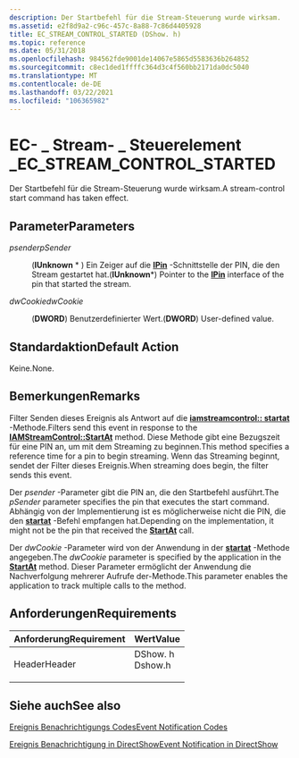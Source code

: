 ```yaml
---
description: Der Startbefehl für die Stream-Steuerung wurde wirksam.
ms.assetid: e2f8d9a2-c96c-457c-8a88-7c86d4405928
title: EC_STREAM_CONTROL_STARTED (DShow. h)
ms.topic: reference
ms.date: 05/31/2018
ms.openlocfilehash: 984562fde9001de14067e5865d5583636b264852
ms.sourcegitcommit: c8ec1ded1ffffc364d3c4f560bb2171da0dc5040
ms.translationtype: MT
ms.contentlocale: de-DE
ms.lasthandoff: 03/22/2021
ms.locfileid: "106365982"
---
```

# <a name="ec_stream_control_started"></a><span data-ttu-id="b2f3d-103">EC- \_ Stream- \_ Steuerelement \_</span><span class="sxs-lookup"><span data-stu-id="b2f3d-103">EC\_STREAM\_CONTROL\_STARTED</span></span>

<span data-ttu-id="b2f3d-104">Der Startbefehl für die Stream-Steuerung wurde wirksam.</span><span class="sxs-lookup"><span data-stu-id="b2f3d-104">A stream-control start command has taken effect.</span></span>

## <a name="parameters"></a><span data-ttu-id="b2f3d-105">Parameter</span><span class="sxs-lookup"><span data-stu-id="b2f3d-105">Parameters</span></span>

<dl> <dt>

<span data-ttu-id="b2f3d-106"><span id="pSender"></span><span id="psender"></span><span id="PSENDER"></span>*psender*</span><span class="sxs-lookup"><span data-stu-id="b2f3d-106"><span id="pSender"></span><span id="psender"></span><span id="PSENDER"></span>*pSender*</span></span>
</dt> <dd>

<span data-ttu-id="b2f3d-107">(**IUnknown** \* ) Ein Zeiger auf die [**IPin**](/windows/desktop/api/Strmif/nn-strmif-ipin) -Schnittstelle der PIN, die den Stream gestartet hat.</span><span class="sxs-lookup"><span data-stu-id="b2f3d-107">(**IUnknown**\*) Pointer to the [**IPin**](/windows/desktop/api/Strmif/nn-strmif-ipin) interface of the pin that started the stream.</span></span>

</dd> <dt>

<span data-ttu-id="b2f3d-108"><span id="dwCookie"></span><span id="dwcookie"></span><span id="DWCOOKIE"></span>*dwCookie*</span><span class="sxs-lookup"><span data-stu-id="b2f3d-108"><span id="dwCookie"></span><span id="dwcookie"></span><span id="DWCOOKIE"></span>*dwCookie*</span></span>
</dt> <dd>

<span data-ttu-id="b2f3d-109">(**DWORD**) Benutzerdefinierter Wert.</span><span class="sxs-lookup"><span data-stu-id="b2f3d-109">(**DWORD**) User-defined value.</span></span>

</dd> </dl>

## <a name="default-action"></a><span data-ttu-id="b2f3d-110">Standardaktion</span><span class="sxs-lookup"><span data-stu-id="b2f3d-110">Default Action</span></span>

<span data-ttu-id="b2f3d-111">Keine.</span><span class="sxs-lookup"><span data-stu-id="b2f3d-111">None.</span></span>

## <a name="remarks"></a><span data-ttu-id="b2f3d-112">Bemerkungen</span><span class="sxs-lookup"><span data-stu-id="b2f3d-112">Remarks</span></span>

<span data-ttu-id="b2f3d-113">Filter Senden dieses Ereignis als Antwort auf die [**iamstreamcontrol:: startat**](/windows/desktop/api/Strmif/nf-strmif-iamstreamcontrol-startat) -Methode.</span><span class="sxs-lookup"><span data-stu-id="b2f3d-113">Filters send this event in response to the [**IAMStreamControl::StartAt**](/windows/desktop/api/Strmif/nf-strmif-iamstreamcontrol-startat) method.</span></span> <span data-ttu-id="b2f3d-114">Diese Methode gibt eine Bezugszeit für eine PIN an, um mit dem Streaming zu beginnen.</span><span class="sxs-lookup"><span data-stu-id="b2f3d-114">This method specifies a reference time for a pin to begin streaming.</span></span> <span data-ttu-id="b2f3d-115">Wenn das Streaming beginnt, sendet der Filter dieses Ereignis.</span><span class="sxs-lookup"><span data-stu-id="b2f3d-115">When streaming does begin, the filter sends this event.</span></span>

<span data-ttu-id="b2f3d-116">Der *psender* -Parameter gibt die PIN an, die den Startbefehl ausführt.</span><span class="sxs-lookup"><span data-stu-id="b2f3d-116">The *pSender* parameter specifies the pin that executes the start command.</span></span> <span data-ttu-id="b2f3d-117">Abhängig von der Implementierung ist es möglicherweise nicht die PIN, die den [**startat**](/windows/desktop/api/Strmif/nf-strmif-iamstreamcontrol-startat) -Befehl empfangen hat.</span><span class="sxs-lookup"><span data-stu-id="b2f3d-117">Depending on the implementation, it might not be the pin that received the [**StartAt**](/windows/desktop/api/Strmif/nf-strmif-iamstreamcontrol-startat) call.</span></span>

<span data-ttu-id="b2f3d-118">Der *dwCookie* -Parameter wird von der Anwendung in der [**startat**](/windows/desktop/api/Strmif/nf-strmif-iamstreamcontrol-startat) -Methode angegeben.</span><span class="sxs-lookup"><span data-stu-id="b2f3d-118">The *dwCookie* parameter is specified by the application in the [**StartAt**](/windows/desktop/api/Strmif/nf-strmif-iamstreamcontrol-startat) method.</span></span> <span data-ttu-id="b2f3d-119">Dieser Parameter ermöglicht der Anwendung die Nachverfolgung mehrerer Aufrufe der-Methode.</span><span class="sxs-lookup"><span data-stu-id="b2f3d-119">This parameter enables the application to track multiple calls to the method.</span></span>

## <a name="requirements"></a><span data-ttu-id="b2f3d-120">Anforderungen</span><span class="sxs-lookup"><span data-stu-id="b2f3d-120">Requirements</span></span>



| <span data-ttu-id="b2f3d-121">Anforderung</span><span class="sxs-lookup"><span data-stu-id="b2f3d-121">Requirement</span></span> | <span data-ttu-id="b2f3d-122">Wert</span><span class="sxs-lookup"><span data-stu-id="b2f3d-122">Value</span></span> |
|-------------------|------------------------------------------------------------------------------------|
| <span data-ttu-id="b2f3d-123">Header</span><span class="sxs-lookup"><span data-stu-id="b2f3d-123">Header</span></span><br/> | <dl> <span data-ttu-id="b2f3d-124"><dt>DShow. h</dt></span><span class="sxs-lookup"><span data-stu-id="b2f3d-124"><dt>Dshow.h</dt></span></span> </dl> |



## <a name="see-also"></a><span data-ttu-id="b2f3d-125">Siehe auch</span><span class="sxs-lookup"><span data-stu-id="b2f3d-125">See also</span></span>

<dl> <dt>

[<span data-ttu-id="b2f3d-126">Ereignis Benachrichtigungs Codes</span><span class="sxs-lookup"><span data-stu-id="b2f3d-126">Event Notification Codes</span></span>](event-notification-codes.md)
</dt> <dt>

[<span data-ttu-id="b2f3d-127">Ereignis Benachrichtigung in DirectShow</span><span class="sxs-lookup"><span data-stu-id="b2f3d-127">Event Notification in DirectShow</span></span>](event-notification-in-directshow.md)
</dt> </dl>

 

 




